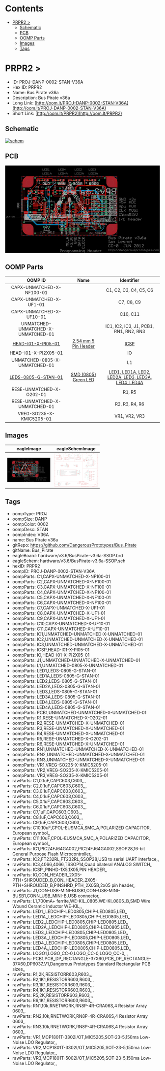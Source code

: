 



Contents
========

* [PRPR2 > ](#prpr2--)
	* [Schematic](#schematic)
	* [PCB](#pcb)
	* [OOMP Parts](#oomp-parts)
	* [Images](#images)
	* [Tags](#tags)

# PRPR2 > 

- ID: PROJ-DANP-0002-STAN-V36A
- Hex ID: PRPR2
- Name: Bus Pirate v36a
- Description: Bus Pirate v36a
- Long Link: [http://oom.lt/PROJ-DANP-0002-STAN-V36A](http://oom.lt/PROJ-DANP-0002-STAN-V36A)
- Short Link: [http://oom.lt/PRPR2](http://oom.lt/PRPR2)

## Schematic
  
[![schem](eagleSchemImage.png)](eagleSchemImage.png)
## PCB
  
[![pcb](eagleImage.png)](eagleImage.png)
## OOMP Parts
  

|OOMP ID|Name|Identifier|
| :---: | :---: | :---: |
|CAPX-UNMATCHED-X-NF100-01||C1, C2, C3, C4, C5, C6|
|CAPX-UNMATCHED-X-UF1-01||C7, C8, C9|
|CAPX-UNMATCHED-X-UF10-01||C10, C11|
|UNMATCHED-UNMATCHED-X-UNMATCHED-01||IC1, IC2, IC3, J1, PCB1, RN1, RN2, RN3|
|[HEAD-I01-X-PI05-01](https://github.com/oomlout/oomlout_OOMP_parts/tree/main/HEAD-I01-X-PI05-01/)|[2.54 mm 5 Pin Header](https://github.com/oomlout/oomlout_OOMP_parts/tree/main/HEAD-I01-X-PI05-01/)|[ICSP](https://github.com/oomlout/oomlout_OOMP_parts/tree/main/HEAD-I01-X-PI05-01/)|
|HEAD-I01-X-PI2X05-01||IO|
|UNMATCHED-0805-X-UNMATCHED-01||L1|
|[LEDS-0805-G-STAN-01](https://github.com/oomlout/oomlout_OOMP_parts/tree/main/LEDS-0805-G-STAN-01/)|[SMD (0805) Green LED](https://github.com/oomlout/oomlout_OOMP_parts/tree/main/LEDS-0805-G-STAN-01/)|[LED1, LED1A, LED2, LED2A, LED3, LED3A, LED4, LED4A](https://github.com/oomlout/oomlout_OOMP_parts/tree/main/LEDS-0805-G-STAN-01/)|
|RESE-UNMATCHED-X-O202-01||R1, R5|
|RESE-UNMATCHED-X-UNMATCHED-01||R2, R3, R4, R6|
|VREG-SO235-X-KMIC5205-01||VR1, VR2, VR3|

## Images
  
  

|eagleImage|eagleSchemImage|
| :---: | :---: |
|[![eagleImage](eagleImage_140.png)](eagleImage.png)|[![eagleSchemImage](eagleSchemImage_140.png)](eagleSchemImage.png)|

## Tags

- oompType: PROJ
- oompSize: DANP
- oompColor: 0002
- oompDesc: STAN
- oompIndex: V36A
- name: Bus Pirate v36a
- gitRepo: https://github.com/DangerousPrototypes/Bus_Pirate
- gitName: Bus_Pirate
- eagleBoard: hardware/v3.6/BusPirate-v3.6a-SSOP.brd
- eagleSchem: hardware/v3.6/BusPirate-v3.6a-SSOP.sch
- hexID: PRPR2
- oompID: PROJ-DANP-0002-STAN-V36A
- oompParts: C1,CAPX-UNMATCHED-X-NF100-01
- oompParts: C2,CAPX-UNMATCHED-X-NF100-01
- oompParts: C3,CAPX-UNMATCHED-X-NF100-01
- oompParts: C4,CAPX-UNMATCHED-X-NF100-01
- oompParts: C5,CAPX-UNMATCHED-X-NF100-01
- oompParts: C6,CAPX-UNMATCHED-X-NF100-01
- oompParts: C7,CAPX-UNMATCHED-X-UF1-01
- oompParts: C8,CAPX-UNMATCHED-X-UF1-01
- oompParts: C9,CAPX-UNMATCHED-X-UF1-01
- oompParts: C10,CAPX-UNMATCHED-X-UF10-01
- oompParts: C11,CAPX-UNMATCHED-X-UF10-01
- oompParts: IC1,UNMATCHED-UNMATCHED-X-UNMATCHED-01
- oompParts: IC2,UNMATCHED-UNMATCHED-X-UNMATCHED-01
- oompParts: IC3,UNMATCHED-UNMATCHED-X-UNMATCHED-01
- oompParts: ICSP,HEAD-I01-X-PI05-01
- oompParts: IO,HEAD-I01-X-PI2X05-01
- oompParts: J1,UNMATCHED-UNMATCHED-X-UNMATCHED-01
- oompParts: L1,UNMATCHED-0805-X-UNMATCHED-01
- oompParts: LED1,LEDS-0805-G-STAN-01
- oompParts: LED1A,LEDS-0805-G-STAN-01
- oompParts: LED2,LEDS-0805-G-STAN-01
- oompParts: LED2A,LEDS-0805-G-STAN-01
- oompParts: LED3,LEDS-0805-G-STAN-01
- oompParts: LED3A,LEDS-0805-G-STAN-01
- oompParts: LED4,LEDS-0805-G-STAN-01
- oompParts: LED4A,LEDS-0805-G-STAN-01
- oompParts: PCB1,UNMATCHED-UNMATCHED-X-UNMATCHED-01
- oompParts: R1,RESE-UNMATCHED-X-O202-01
- oompParts: R2,RESE-UNMATCHED-X-UNMATCHED-01
- oompParts: R3,RESE-UNMATCHED-X-UNMATCHED-01
- oompParts: R4,RESE-UNMATCHED-X-UNMATCHED-01
- oompParts: R5,RESE-UNMATCHED-X-O202-01
- oompParts: R6,RESE-UNMATCHED-X-UNMATCHED-01
- oompParts: RN1,UNMATCHED-UNMATCHED-X-UNMATCHED-01
- oompParts: RN2,UNMATCHED-UNMATCHED-X-UNMATCHED-01
- oompParts: RN3,UNMATCHED-UNMATCHED-X-UNMATCHED-01
- oompParts: VR1,VREG-SO235-X-KMIC5205-01
- oompParts: VR2,VREG-SO235-X-KMIC5205-01
- oompParts: VR3,VREG-SO235-X-KMIC5205-01
- rawParts: C1,0.1uF,CAPC603,C603,,,
- rawParts: C2,0.1uF,CAPC603,C603,,,
- rawParts: C3,0.1uF,CAPC603,C603,,,
- rawParts: C4,0.1uF,CAPC603,C603,,,
- rawParts: C5,0.1uF,CAPC603,C603,,,
- rawParts: C6,0.1uF,CAPC603,C603,,,
- rawParts: C7,1uF,CAPC603,C603,,,
- rawParts: C8,1uF,CAPC603,C603,,,
- rawParts: C9,1uF,CAPC603,C603,,,
- rawParts: C10,10uF,CPOL-EUSMCA,SMC_A,POLARIZED CAPACITOR, European symbol,,
- rawParts: C11,10uF,CPOL-EUSMCA,SMC_A,POLARIZED CAPACITOR, European symbol,,
- rawParts: IC1,PIC24FJ64GA002,PIC24FJ64GA002,SSOP28,16-bit General Purpose Flash Microcontroller,,
- rawParts: IC2,FT232RL,FT232RL,SSOP28,USB to serial UART interface,,
- rawParts: IC3,4066,4066,TSSOP14,Quad bilateral ANALOG SWITCH,,
- rawParts: ICSP,,PINHD-1X5,1X05,PIN HEADER,,
- rawParts: IO,CON_HEADER_2X05-PTH+SHROUDED_B,CON_HEADER_2X05-PTH+SHROUDED_B,PINSHRD_PTH_2X05B,2x05 pin header,,
- rawParts: J1,CON-USB-MINI-BUSB1,CON-USB-MINI-BUSB1,CONN_USB_MINI-B,USB connector,,
- rawParts: L1,700mA+ ferrite,WE-KIL_0805,WE-KI_0805_B,SMD Wire Wound Ceramic Inductor WE-KIL,,
- rawParts: LED1,,LEDCHIP-LED0805,CHIP-LED0805,LED,,
- rawParts: LED1A,,LEDCHIP-LED0805,CHIP-LED0805,LED,,
- rawParts: LED2,,LEDCHIP-LED0805,CHIP-LED0805,LED,,
- rawParts: LED2A,,LEDCHIP-LED0805,CHIP-LED0805,LED,,
- rawParts: LED3,,LEDCHIP-LED0805,CHIP-LED0805,LED,,
- rawParts: LED3A,,LEDCHIP-LED0805,CHIP-LED0805,LED,,
- rawParts: LED4,,LEDCHIP-LED0805,CHIP-LED0805,LED,,
- rawParts: LED4A,,LEDCHIP-LED0805,CHIP-LED0805,LED,,
- rawParts: LOGO1,LOGO_CC-0,LOGO_CC-0,LOGO_CC-0,,,
- rawParts: PCB1,PCB_DP_RECTANGLE-37X60,PCB_DP_RECTANGLE-37X60,DP6037_V1,Dangerous Prototypes Standard Rectangular PCB sizes,,
- rawParts: R1,2K,RESISTORR603,R603,,,
- rawParts: R2,1K1,RESISTORR603,R603,,,
- rawParts: R3,1K1,RESISTORR603,R603,,,
- rawParts: R4,1K1,RESISTORR603,R603,,,
- rawParts: R5,2K,RESISTORR603,R603,,,
- rawParts: R6,1K1,RESISTORR603,R603,,,
- rawParts: RN1,10k,RNETWORK,RN8P-4R-CRA06S,4 Resistor Array 0603,,
- rawParts: RN2,10k,RNETWORK,RN8P-4R-CRA06S,4 Resistor Array 0603,,
- rawParts: RN3,10k,RNETWORK,RN8P-4R-CRA06S,4 Resistor Array 0603,,
- rawParts: VR1,MCP1801T-3302I/OT,MIC5205,SOT-23-5,150ma Low-Noise LDO Regulator,,
- rawParts: VR2,MCP1801T-3302I/OT,MIC5205,SOT-23-5,150ma Low-Noise LDO Regulator,,
- rawParts: VR3,MCP1801T-5002I/OT,MIC5205,SOT-23-5,150ma Low-Noise LDO Regulator,,
